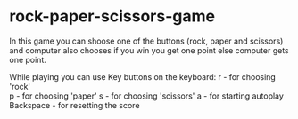 # rock-paper-scissors-game
In this game you can shoose one of the buttons (rock, paper and scissors) and computer also chooses 
if you win you get one point else computer gets one point.

While playing you can use Key buttons on the keyboard:
r - for choosing 'rock'<br>
p - for choosing 'paper'
s - for choosing 'scissors'
a - for starting autoplay
Backspace - for resetting the score
